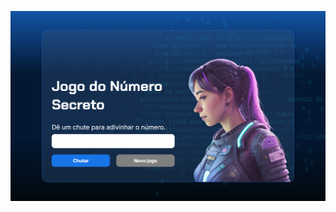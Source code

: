 ![PaginaInicial](https://raw.githubusercontent.com/PedroMarcondes/jogoDoNumeroSecreto/refs/heads/main/img/home.png)
